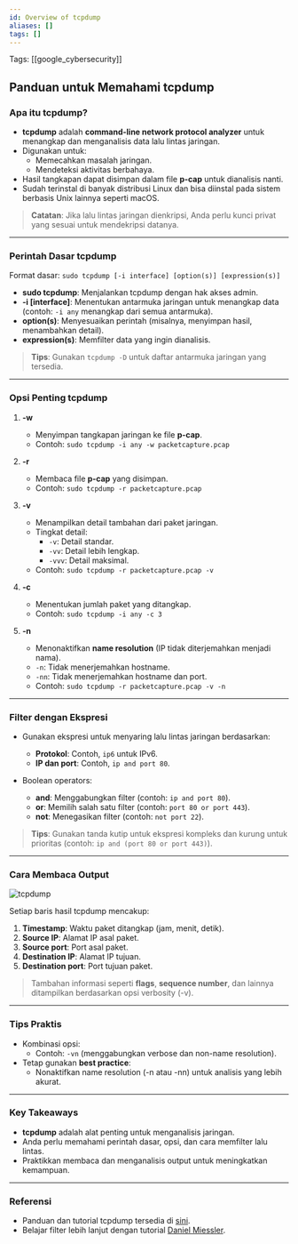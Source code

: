 ```yaml
---
id: Overview of tcpdump
aliases: []
tags: []
---
```


Tags: [[google_cybersecurity]]

## Panduan untuk Memahami **tcpdump**

### Apa itu tcpdump?
- **tcpdump** adalah **command-line network protocol analyzer** untuk menangkap dan menganalisis data lalu lintas jaringan.
- Digunakan untuk:
  - Memecahkan masalah jaringan.
  - Mendeteksi aktivitas berbahaya.
- Hasil tangkapan dapat disimpan dalam file **p-cap** untuk dianalisis nanti.
- Sudah terinstal di banyak distribusi Linux dan bisa diinstal pada sistem berbasis Unix lainnya seperti macOS.

> **Catatan**: Jika lalu lintas jaringan dienkripsi, Anda perlu kunci privat yang sesuai untuk mendekripsi datanya.

---

### Perintah Dasar **tcpdump**
Format dasar:
`sudo tcpdump [-i interface] [option(s)] [expression(s)]`

- **sudo tcpdump**: Menjalankan tcpdump dengan hak akses admin.
- **-i [interface]**: Menentukan antarmuka jaringan untuk menangkap data (contoh: `-i any` menangkap dari semua antarmuka).
- **option(s)**: Menyesuaikan perintah (misalnya, menyimpan hasil, menambahkan detail).
- **expression(s)**: Memfilter data yang ingin dianalisis.

> **Tips**: Gunakan `tcpdump -D` untuk daftar antarmuka jaringan yang tersedia.

---

### **Opsi Penting tcpdump**
1. **-w**
   - Menyimpan tangkapan jaringan ke file **p-cap**.
   - Contoh: `sudo tcpdump -i any -w packetcapture.pcap`

2. **-r**
   - Membaca file **p-cap** yang disimpan.
   - Contoh: `sudo tcpdump -r packetcapture.pcap`

3. **-v**
   - Menampilkan detail tambahan dari paket jaringan.
   - Tingkat detail:
     - `-v`: Detail standar.
     - `-vv`: Detail lebih lengkap.
     - `-vvv`: Detail maksimal.
   - Contoh: `sudo tcpdump -r packetcapture.pcap -v`

4. **-c**
   - Menentukan jumlah paket yang ditangkap.
   - Contoh: `sudo tcpdump -i any -c 3`

5. **-n**
   - Menonaktifkan **name resolution** (IP tidak diterjemahkan menjadi nama).
   - `-n`: Tidak menerjemahkan hostname.
   - `-nn`: Tidak menerjemahkan hostname dan port.
   - Contoh: `sudo tcpdump -r packetcapture.pcap -v -n`

---

### **Filter dengan Ekspresi**
- Gunakan ekspresi untuk menyaring lalu lintas jaringan berdasarkan:
  - **Protokol**: Contoh, `ip6` untuk IPv6.
  - **IP dan port**: Contoh, `ip and port 80`.

- Boolean operators:
  - **and**: Menggabungkan filter (contoh: `ip and port 80`).
  - **or**: Memilih salah satu filter (contoh: `port 80 or port 443`).
  - **not**: Menegasikan filter (contoh: `not port 22`).

> **Tips**: Gunakan tanda kutip untuk ekspresi kompleks dan kurung untuk prioritas (contoh: `ip and (port 80 or port 443)`).

---

### **Cara Membaca Output**
![tcpdump](https://d3c33hcgiwev3.cloudfront.net/imageAssetProxy.v1/3LnHDkkeQ2-a-KjHKXkBCQ_940eb009d1674c7595f8361adf48c1f1_89by7cw_y0GWsyGI4iK19PqNyVHpVO4reyeIO0v-xYeZDBID0JG0PzpqRSA7fWjmD88HKjaZ8PhlONjdsKMLrUlx0lM9lPGBVSNqO87rZPPHt00BahLIQmfBNpRTyBAgjUklW2nn3hCB5Z-x_0HC56AKW7g2hk4tXgWyjInXVJYMosY9D4pyuX2VzerrhA?expiry=1736208000000&hmac=XGHhiQeBjy2m9pauk-3V7LyVaXoyrl023p6B8TvbnQE)

Setiap baris hasil tcpdump mencakup:
1. **Timestamp**: Waktu paket ditangkap (jam, menit, detik).
2. **Source IP**: Alamat IP asal paket.
3. **Source port**: Port asal paket.
4. **Destination IP**: Alamat IP tujuan.
5. **Destination port**: Port tujuan paket.

> Tambahan informasi seperti **flags**, **sequence number**, dan lainnya ditampilkan berdasarkan opsi verbosity (-v).

---

### **Tips Praktis**
- Kombinasi opsi:
  - Contoh: `-vn` (menggabungkan verbose dan non-name resolution).
- Tetap gunakan **best practice**:
  - Nonaktifkan name resolution (-n atau -nn) untuk analisis yang lebih akurat.

---

### **Key Takeaways**
- **tcpdump** adalah alat penting untuk menganalisis jaringan.
- Anda perlu memahami perintah dasar, opsi, dan cara memfilter lalu lintas.
- Praktikkan membaca dan menganalisis output untuk meningkatkan kemampuan.

---

### **Referensi**
- Panduan dan tutorial tcpdump tersedia di [sini](https://www.tcpdump.org/).
- Belajar filter lebih lanjut dengan tutorial [Daniel Miessler](https://danielmiessler.com/study/tcpdump/).
